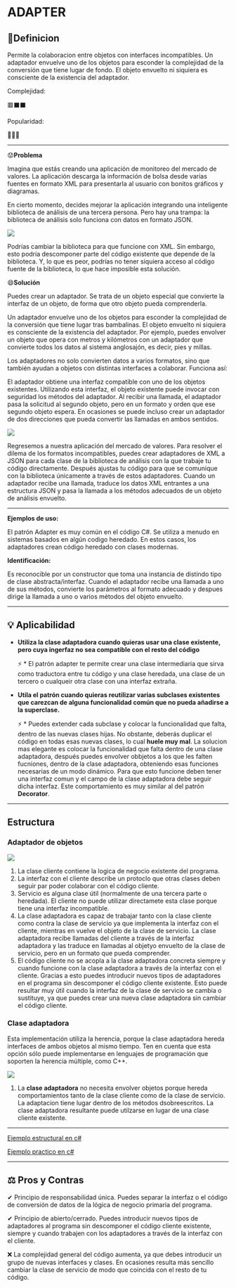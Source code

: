 # **ADAPTER**
## 📖Definicion

Permite la colaboracion entre objetos con interfaces incompatibles. Un adaptador envuelve uno de los objetos para esconder la complejidad de la conversión que tiene lugar de fondo. El objeto envuelto ni siquiera es consciente de la existencia del adaptador. 

Complejidad:

🟥⬛⬛

Popularidad:

💚💚💚

***
😟**Problema** 

Imagina que estás creando una aplicación de monitoreo del mercado de valores. La aplicación descarga la información de bolsa desde varias fuentes en formato XML para presentarla al usuario con bonitos gráficos y diagramas.

En cierto momento, decides mejorar la aplicación integrando una inteligente biblioteca de análisis de una tercera persona. Pero hay una trampa: la biblioteca de análisis solo funciona con datos en formato JSON.

![](https://refactoring.guru/images/patterns/diagrams/adapter/problem-es.png)

Podrías cambiar la biblioteca para que funcione con XML. Sin embargo, esto podría descomponer parte del código existente que depende de la biblioteca. Y, lo que es peor, podrías no tener siquiera acceso al código fuente de la biblioteca, lo que hace imposible esta solución.

😄**Solución** 

Puedes crear un adaptador. Se trata de un objeto especial que convierte la interfaz de un objeto, de forma que otro objeto pueda comprenderla.

Un adaptador envuelve uno de los objetos para esconder la complejidad de la conversión que tiene lugar tras bambalinas. El objeto envuelto ni siquiera es consciente de la existencia del adaptador. Por ejemplo, puedes envolver un objeto que opera con metros y kilómetros con un adaptador que convierte todos los datos al sistema anglosajón, es decir, pies y millas.

Los adaptadores no solo convierten datos a varios formatos, sino que también ayudan a objetos con distintas interfaces a colaborar. Funciona así:

El adaptador obtiene una interfaz compatible con uno de los objetos existentes.
Utilizando esta interfaz, el objeto existente puede invocar con seguridad los métodos del adaptador.
Al recibir una llamada, el adaptador pasa la solicitud al segundo objeto, pero en un formato y orden que ese segundo objeto espera.
En ocasiones se puede incluso crear un adaptador de dos direcciones que pueda convertir las llamadas en ambos sentidos.

![](https://refactoring.guru/images/patterns/diagrams/adapter/solution-es.png)

Regresemos a nuestra aplicación del mercado de valores. Para resolver el dilema de los formatos incompatibles, puedes crear adaptadores de XML a JSON para cada clase de la biblioteca de análisis con la que trabaje tu código directamente. Después ajustas tu código para que se comunique con la biblioteca únicamente a través de estos adaptadores. Cuando un adaptador recibe una llamada, traduce los datos XML entrantes a una estructura JSON y pasa la llamada a los métodos adecuados de un objeto de análisis envuelto.

***

**Ejemplos de uso:** 

El patrón Adapter es muy común en el código C#. Se utiliza a menudo en sistemas basados en algún codigo heredado. En estos casos, los adaptadores crean código heredado con clases modernas.

**Identificación:**

 Es reconocible por un constructor que toma una instancia de distindo tipo de clase abstracta/interfaz. Cuando el adaptador recibe una llamada a uno de sus métodos, convierte los parámetros al formato adecuado y despues dirige la llamada a uno o varios métodos del objeto envuelto.
* * * * *
## 💡 Aplicabilidad

*  **Utiliza la clase adaptadora cuando quieras usar  una clase existente, pero cuya ingerfaz no sea compatible con el resto del código**

   ⚡ *  El patrón adapter te permite crear una clase intermediaria que sirva como traductora entre tu código y una clase heredada, una clase de un tercero o cualqueir otra clase con una interfaz extraña.

* **Utila el patrón cuando quieras reutilizar varias subclases existentes que carezcan de alguna funcionalidad común que no pueda añadirse a la superclase.**

   ⚡ *  Puedes extender cada subclase y colocar la funcionalidad que falta, dentro de las nuevas clases hijas. No obstante, deberás duplicar el código en todas esas nuevas clases, lo cual **huele muy mal**. La solucion mas elegante es colocar la funcionalidad que falta dentro de una clase adaptadora, después puedes envolver obbjetos a los que les falten fucniones, dentro de la clase adaptadora, obteniendo esas funciones necesarias de un modo dinámico. Para que esto funcione deben tener una interfaz comun y el campo de la clase adaptadora debe seguir dicha interfaz. Este comportamiento es muy similar al del patrón **Decorator**.
* * * * *
## Estructura

### Adaptador de objetos

![](https://refactoring.guru/images/patterns/diagrams/adapter/structure-object-adapter.png)

1. La clase cliente contiene la logica de negocio existente del programa.
2. La interfaz con el cliente describe un protoclo que otras clases deben seguir par poder colaborar con el código cliente.
3. Servicio es alguna clase útil (normalmente de una tercera parte o heredada). El cliente no puede utilizar directamete esta clase porque tiene una interfaz incompatible.
4. La clase adaptadora es capaz de trabajar tanto con la clase cliente como contra la clase de servicio ya que implementa la interfaz con el cliente, mientras en vuelve el objeto de la clase de servicio. La clase adaptadora recibe llamadas del cliente a través de la interfaz adaptadora y las traduce en llamadas al objetyo envuelto de la clase de servicio, pero en un formato que pueda comprender.
5. El código cliente no se acopla a la clase adaptadora concreta siempre y cuando funcione con la clase adaptadora a través de la interfaz con el cliente. Gracias a esto puedes introducir nuevos tipos de adaptadores en el programa sin descomponer el código cliente existente. Esto puede resultar muy útil cuando la interfaz de la clase de servicio se cambia o sustituye, ya que puedes crear una nueva clase adaptadora sin cambiar el código cliente.

### Clase adaptadora

Esta implementación utiliza la herencia, porque la clase adaptadora hereda interfaces de ambos objetos al mismo tiempo. Ten en cuenta que esta opción sólo puede implementarse en lenguajes de programación que soporten la herencia múltiple, como C++.


![](https://refactoring.guru/images/patterns/diagrams/adapter/structure-class-adapter.png)

1. La **clase adaptadora** no necesita envolver objetos porque hereda comportamientos tanto de la clase cliente como de la clase de servicio. La adaptacion tiene lugar dentro de los métodos dsobreescritos. La clase adaptadora resultante puede utilzarse en lugar de una clase cliente existente.
****

[Ejemplo estructural en c#](CodeExample\AdapterStructuralCode\Program.cs)

[Ejemplo practico en c#](CodeExample\RealWorldExample\Program.cs)

* * * * *
## ⚖ Pros y Contras

✔ Principio de responsabilidad única. Puedes separar la interfaz o el código de conversión de datos de la lógica de negocio primaria del programa.

✔ Principio de abierto/cerrado. Puedes introducir nuevos tipos de adaptadores al programa sin descomponer el código cliente existente, siempre y cuando trabajen con los adaptadores a través de la interfaz con el cliente. 

❌ La complejidad general del código aumenta, ya que debes introducir un grupo de nuevas interfaces y clases. En ocasiones resulta más sencillo cambiar la clase de servicio de modo que coincida con el resto de tu código.

